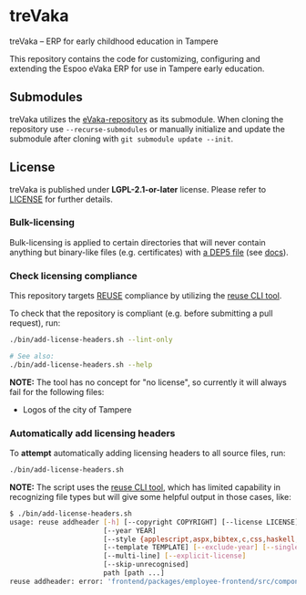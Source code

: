 <!--
SPDX-FileCopyrightText: 2021 City of Tampere

SPDX-License-Identifier: LGPL-2.1-or-later
-->

# treVaka
treVaka – ERP for early childhood education in Tampere

This repository contains the code for customizing, configuring and extending the Espoo eVaka ERP for use in Tampere early education.

## Submodules
treVaka utilizes the [eVaka-repository](https://github.com/espoon-voltti/evaka) as its submodule. When cloning the repository use `--recurse-submodules` or manually initialize and update the submodule after cloning with `git submodule update --init`.


## License

treVaka is published under **LGPL-2.1-or-later** license. Please refer to
[LICENSE](LICENSE) for further details.

### Bulk-licensing

Bulk-licensing is applied to certain directories that will never contain
anything but binary-like files (e.g. certificates) with
[a DEP5 file](./.reuse/dep5) (see
[docs](https://reuse.software/faq/#bulk-license)).

### Check licensing compliance

This repository targets [REUSE](https://reuse.software/) compliance by utilizing
the [reuse CLI tool](https://git.fsfe.org/reuse/tool).

To check that the repository is compliant (e.g. before submitting a pull
request), run:

```sh
./bin/add-license-headers.sh --lint-only

# See also:
./bin/add-license-headers.sh --help
```

**NOTE:** The tool has no concept for "no license", so currently it will
always fail for the following files:

- Logos of the city of Tampere

### Automatically add licensing headers

To **attempt** automatically adding licensing headers to all source files, run:

```sh
./bin/add-license-headers.sh
```

**NOTE:** The script uses the [reuse CLI tool](https://git.fsfe.org/reuse/tool),
which has limited capability in recognizing file types but will give some
helpful output in those cases, like:

```sh
$ ./bin/add-license-headers.sh
usage: reuse addheader [-h] [--copyright COPYRIGHT] [--license LICENSE]
                       [--year YEAR]
                       [--style {applescript,aspx,bibtex,c,css,haskell,html,jinja,jsx,lisp,m4,ml,python,tex}]
                       [--template TEMPLATE] [--exclude-year] [--single-line]
                       [--multi-line] [--explicit-license]
                       [--skip-unrecognised]
                       path [path ...]
reuse addheader: error: 'frontend/packages/employee-frontend/src/components/voucher-value-decision/VoucherValueDecisionActionBar.tsx' does not have a recognised file extension, please use --style, --explicit-license or --skip-unrecognised
```